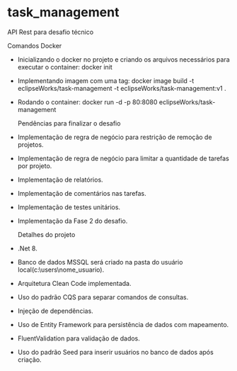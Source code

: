 # task_management
API Rest para desafio técnico
  
  Comandos Docker
* Inicializando o docker no projeto e criando os arquivos necessários para executar o container: docker init
* Implementando imagem com uma tag: docker image build -t eclipseWorks/task-management -t eclipseWorks/task-management:v1 .
* Rodando o container: docker run -d -p 80:8080 eclipseWorks/task-management

  Pendências para finalizar o desafio
* Implementação de regra de negócio para restrição de remoção de projetos.
* Implementação de regra de negócio para limitar a quantidade de tarefas por projeto.
* Implementação de relatórios.
* Implementação de comentários nas tarefas.
* Implementação de testes unitários.
* Implementação da Fase 2 do desafio.

  Detalhes do projeto
* .Net 8.
* Banco de dados MSSQL será criado na pasta do usuário local(c:\users\nome_usuario).
* Arquitetura Clean Code implementada.
* Uso do padrão CQS para separar comandos de consultas.
* Injeção de dependências.
* Uso de Entity Framework para persistência de dados com mapeamento.
* FluentValidation para validação de dados.
* Uso do padrão Seed para inserir usuários no banco de dados após criação.


  
